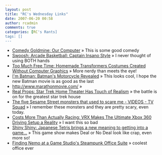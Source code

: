 ```yaml
---
layout: post
title: "RC's Wednesday Links"
date: 2007-06-20 00:58
author: rcadmin
comments: true
categories: [RC's Rants]
tags: []
---
```

<ul>
<li><a href="http://www.somethingawful.com/d/comedy-goldmine/our-computer.php" title="Comedy Goldmine: Our Computer">Comedy Goldmine: Our Computer</a> &raquo; This is some good comedy</li>
<li><a href="http://gizmodo.com/gadgets/swoosh/arcade-basketball-captain-insano-style-269951.php" title="Swoosh: Arcade Basketball: Captain Insano Style">Swoosh: Arcade Basketball: Captain Insano Style</a> &raquo; I never thought of using BOTH hands</li>
<li><a href="http://gizmodo.com/gadgets/too-much-free-time/homemade-transformers-costumes-created-without-computer-graphics-269938.php" title="Too Much Free Time: Homemade Transformers Costumes Created Without Computer Graphics">Too Much Free Time: Homemade Transformers Costumes Created Without Computer Graphics</a> &raquo; More nerdy than meets the eye!</li>
<li><a href="http://gizmodo.com/gadgets/i.m-batman/batmans-motorcycle-revealed-269852.php" title="I'm Batman: Batman's Motorcycle Revealed">I'm Batman: Batman's Motorcycle Revealed</a> &raquo; This looks cool, I hope the new Batman movie is as good as the last</li>
<li><a href="http://www.marathonmovie.com/" title="http://www.marathonmovie.com/">http://www.marathonmovie.com/</a> &raquo; </li>
<li><a href="http://gizmodo.com/gadgets/real-props/star-trek-home-theater-has-touch-of-realism-269784.php" title="Real Props: Star Trek Home Theater Has Touch of Realism">Real Props: Star Trek Home Theater Has Touch of Realism</a> &raquo; the battle is on for the greatest star trek house</li>
<li><a href="http://www.tvsquad.com/2007/06/18/the-five-sesame-street-monsters-that-used-to-scare-me-videos/" title="The five Sesame Street monsters that used to scare me - VIDEOS - TV Squad">The five Sesame Street monsters that used to scare me - VIDEOS - TV Squad</a> &raquo; I remember these monsters and they are pretty scary, even today.</li>
<li><a href="http://gizmodo.com/gadgets/costs-more-than-actually-racing/vrx-makes-the-ultimate-xbox-360-driving-setup-a-reality-269325.php" title="Costs More Than Actually Racing: VRX Makes The Ultimate Xbox 360 Driving Setup a Reality">Costs More Than Actually Racing: VRX Makes The Ultimate Xbox 360 Driving Setup a Reality</a> &raquo; I want this so bad</li>
<li><a href="http://www.shinyshiny.tv/2007/06/japanese_tetris.html" title="Shiny Shiny: Japanese Tetris brings a new meaning to getting into a game...">Shiny Shiny: Japanese Tetris brings a new meaning to getting into a game...</a> &raquo; This game show makes Deal or No Deal look like crap, even more so!</li>
<li><a href="http://www.wired.com/culture/design/multimedia/2007/06/gallery_nemo_office?currentPage=1&amp;slideView=1" title="Finding Nemo at a Game Studio's Steampunk Office Suite">Finding Nemo at a Game Studio's Steampunk Office Suite</a> &raquo; coolest office ever</li>
</ul>

